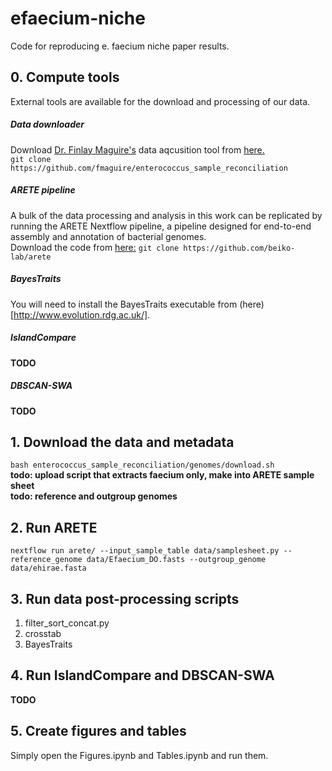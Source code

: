 # efaecium-niche
Code for reproducing e. faecium niche paper results.

## 0. Compute tools
External tools are available for the download and processing of our data.
##### Data downloader
Download [Dr. Finlay Maguire's](https://github.com/fmaguire) data aqcusition tool from [here.](https://github.com/fmaguire/enterococcus_sample_reconciliation)<br>
`git clone https://github.com/fmaguire/enterococcus_sample_reconciliation`

##### ARETE pipeline
A bulk of the data processing and analysis in this work can be replicated by running the ARETE Nextflow pipeline, a pipeline designed for end-to-end assembly and annotation of bacterial genomes. <br>
Download the code from [here:](https://github.com/beiko-lab/arete)
`git clone https://github.com/beiko-lab/arete`

##### BayesTraits
You will need to install the BayesTraits executable from (here)[http://www.evolution.rdg.ac.uk/].

##### IslandCompare
**TODO**

##### DBSCAN-SWA
**TODO** 

## 1. Download the data and metadata
`bash enterococcus_sample_reconciliation/genomes/download.sh` <br>
**todo: upload script that extracts faecium only, make into ARETE sample sheet**<br>
**todo: reference and outgroup genomes**

## 2. Run ARETE
`nextflow run arete/ --input_sample_table data/samplesheet.py --reference_genome data/Efaecium_DO.fasts --outgroup_genome data/ehirae.fasta`

## 3. Run data post-processing scripts
1. filter_sort_concat.py
2. crosstab
3. BayesTraits

## 4. Run IslandCompare and DBSCAN-SWA
**TODO**

## 5. Create figures and tables
Simply open the Figures.ipynb and Tables.ipynb and run them.

